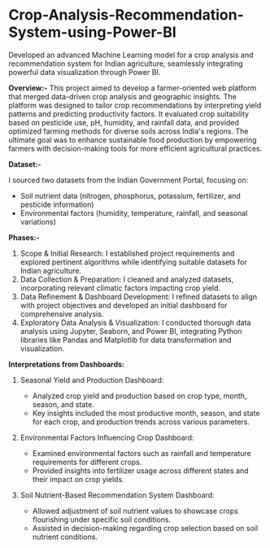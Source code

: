 # Crop-Analysis-Recommendation-System-using-Power-BI
Developed an advanced Machine Learning model for a crop analysis and recommendation system for Indian agriculture, seamlessly integrating powerful data visualization through Power BI.

**Overview:-**
This project aimed to develop a farmer-oriented web platform that merged data-driven crop analysis and geographic insights. The platform was designed to tailor crop recommendations by interpreting yield patterns and predicting productivity factors. It evaluated crop suitability based on pesticide use, pH, humidity, and rainfall data, and provided optimized farming methods for diverse soils across India's regions. The ultimate goal was to enhance sustainable food production by empowering farmers with decision-making tools for more efficient agricultural practices.

**Dataset:-**

I sourced two datasets from the Indian Government Portal, focusing on:

- Soil nutrient data (nitrogen, phosphorus, potassium, fertilizer, and pesticide information)
- Environmental factors (humidity, temperature, rainfall, and seasonal variations)

**Phases:-**

1) Scope & Initial Research: I established project requirements and explored pertinent algorithms while identifying suitable datasets for Indian agriculture.
2) Data Collection & Preparation: I cleaned and analyzed datasets, incorporating relevant climatic factors impacting crop yield.
3) Data Refinement & Dashboard Development: I refined datasets to align with project objectives and developed an initial dashboard for comprehensive analysis.
4) Exploratory Data Analysis & Visualization: I conducted thorough data analysis using Jupyter, Seaborn, and Power BI, integrating Python libraries like Pandas and Matplotlib for data transformation and visualization.

**Interpretations from Dashboards:**

1) Seasonal Yield and Production Dashboard:
    - Analyzed crop yield and production based on crop type, month, season, and state.
    - Key insights included the most productive month, season, and state for each crop, and production trends across various parameters.

2) Environmental Factors Influencing Crop Dashboard:
    - Examined environmental factors such as rainfall and temperature requirements for different crops.
    - Provided insights into fertilizer usage across different states and their impact on crop yields.
    
3) Soil Nutrient-Based Recommendation System Dashboard:
    - Allowed adjustment of soil nutrient values to showcase crops flourishing under specific soil conditions.
    - Assisted in decision-making regarding crop selection based on soil nutrient conditions.
